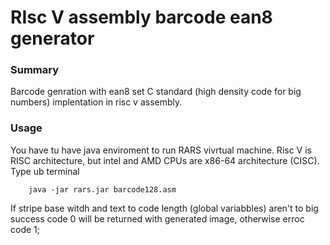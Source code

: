 # RIsc V assembly barcode ean8 generator

### Summary

Barcode genration with ean8 set C standard (high density code for big numbers) implentation in risc v assembly.

### Usage

You have tu have java enviroment to run RARS vivrtual machine. Risc V is RISC architecture, but intel and AMD CPUs are x86-64 architecture (CISC). Type ub terminal

```
    java -jar rars.jar barcode128.asm
```

If stripe base witdh and text to code length (global variabbles) aren't to big success code 0 will be returned with generated image, otherwise erroc code 1;